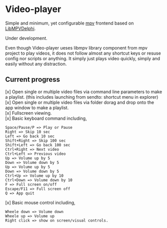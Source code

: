 # Video-player

Simple and minimum, yet configurable [mpv](https://mpv.io/) frontend based on [LibMPVDelphi](https://github.com/nbuyer/libmpvdelphi).

Under development.

Even though Video-player ueses libmpv library component from mpv project to play videos, it does not follow almost any shortcut keys or resuse config nor scripts or anything. It simply just plays video quickly, simply and easily without any distraction.

## Current progress

[x] Open single or multiple video files via command line parameters to make a playlist. (this includes launching from sendto: shortcut menu in explorer)  
[x] Open single or multiple video files via folder dorag and drop onto the app window to make a playlist.  
[x] Fullscreen viewing.  
[x] Basic keyboard command including,  
```
Space/Pause/P => Play or Pause 
Right => Skip 10 sec 
Left => Go back 10 sec 
Shift+Right => Skip 100 sec 
Shift+Left => Go back 100 sec 
Ctrl+Right => Next video 
Ctrl+Left => Previous video 
Up => Volume up by 5 
Down => Volume down by 5 
Up => Volume up by 5 
Down => Volume down by 5 
Ctrl+Up => Volume up by 10 
Ctrl+Down => Volume down by 10 
F => Full screen on/off 
Escape/F11 => Full screen off 
Q => App quit 
```
[x] Basic mouse control including,  
```
Wheele down => Volume down  
Wheele up => Volume up  
Right click => show on screen/visual controls.  
```

